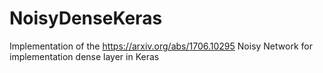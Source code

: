 # NoisyDenseKeras
Implementation of the https://arxiv.org/abs/1706.10295 Noisy Network for implementation dense layer in Keras
